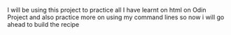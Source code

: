 I will be using this project to practice all I have learnt on html on Odin Project and also practice more on using my command lines so now i will go ahead to build the recipe
